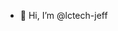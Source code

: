 - 👋 Hi, I’m @lctech-jeff

<!---
lctech-jeff/lctech-jeff is a ✨ special ✨ repository because its `README.md` (this file) appears on your GitHub profile.
You can click the Preview link to take a look at your changes.
--->
